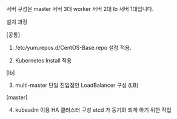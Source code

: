 서버 구성은 
master 서버 3대
worker 서버 2대
lb 서버 1대입니다.

설치 과정

[공통] 
1. /etc/yum.repos.d/CentOS-Base.repo 설정 적용.

2. Kubernetes Install 적용

[lb]

3. multi-master 단일 진입점인 LoadBalancer 구성 (LB)

[master]

4. kubeadm 이용 HA 클러스터 구성
etcd 가 동기화 되게 하기 위한 작업
